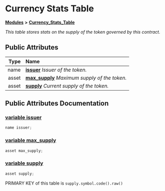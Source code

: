 # Currency Stats Table

[**Modules**](https://github.com/bancorprotocol/docs/tree/8f41a761c0e4e8a9a597f33b377ea0ee0bfda223/api-reference/eos-smart-contracts/modules.md) **&gt;** [**Currency\_Stats\_Table**](group___currency___stats___table.md)

_This table stores stats on the supply of the token governed by this contract._

## Public Attributes

| Type | Name |
| ---: | :--- |
| name | [**issuer**](group___currency___stats___table.md#variable-issuer)   _Issuer of the token._ |
| asset | [**max\_supply**](group___currency___stats___table.md#variable-max-supply)   _Maximum supply of the token._ |
| asset | [**supply**](group___currency___stats___table.md#variable-supply)   _Current supply of the token._ |

## Public Attributes Documentation

### [variable issuer](group___currency___stats___table.md#variable-issuer) <a id="variable-issuer"></a>

```cpp
name issuer;
```

### [variable max\_supply](group___currency___stats___table.md#variable-max-supply) <a id="variable-max-supply"></a>

```cpp
asset max_supply;
```

### [variable supply](group___currency___stats___table.md#variable-supply) <a id="variable-supply"></a>

```cpp
asset supply;
```

PRIMARY KEY of this table is `supply.symbol.code().raw()`

